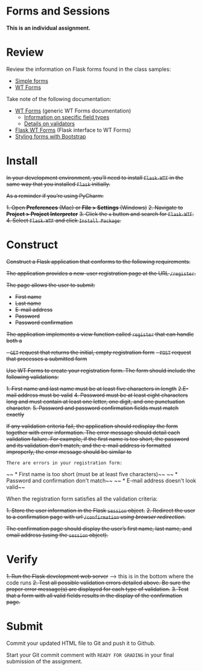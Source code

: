 # Forms and Sessions

**This is an individual assignment.**

Review
======

Review the information on Flask forms found in the class samples:

-   [Simple forms](https://github.com/tu-isd/class-examples/tree/master/02a%20-%20sessions%20(simple))
-   [WT Forms](https://github.com/tu-isd/class-examples/tree/master/02b%20-%20sessions%20(WT%20Forms))

Take note of the following documentation:

- [WT Forms](http://wtforms.readthedocs.io/en/latest/index.html)
    (generic WT Forms documentation)
    -   [Information on specific field types](http://wtforms.readthedocs.io/en/latest/fields.html)
    -   [Details on validators](http://wtforms.readthedocs.io/en/latest/validators.html)
-   [Flask WT Forms](https://flask-wtf.readthedocs.io/en/stable/) (Flask
    interface to WT Forms)
-   [Styling forms with Bootstrap](https://getbootstrap.com/docs/4.0/components/forms)

Install
=======

~~In your development environment, you’ll need to install `Flask-WTF` in
the same way that you installed `Flask` initially.~~

~~As a reminder if you’re using PyCharm:~~

~~1.  Open **Preferences** (Mac) or **File &gt; Settings** (Windows)~~
~~2.  Navigate to **Project &gt; Project Interpreter**~~
~~3.  Click the **`+`** button and search for `Flask-WTF`.~~
~~4.  Select `Flask-WTF` and click `Install Package`.~~

Construct
=========

~~Construct a Flask application that conforms to the following requirements.~~

~~The application provides a new-user registration page at the URL
`/register`.~~

~~The page allows the user to submit:~~

-   ~~First name~~
-   ~~Last name~~
-   ~~E-mail address~~
-   ~~Password~~
-   ~~Password confirmation~~

~~The application implements a view function called `register` that can
handle both a~~

~~-   `GET` request that returns the initial, empty registration form~~
~~-   `POST` request that processes a submitted form~~

~~Use WT Forms to create your registration form. The form should include
the following validations:~~

~~1. First name and last name must be at least five characters in length~~
~~2.E-mail address must be valid~~
~~4. Password must be at least eight characters long and must contain at
    least one letter, one digit, and one punctuation character.~~
~~5. Password and password confirmation fields must match exactly~~

~~If any validation criteria fail, the application should redisplay the
form together with error information. The error message should detail
each validation failure. For example, if the first name is too short,
the password and its validation don’t match, and the e-mail address is
formatted improperly, the error message should be similar to~~

    There are errors in your registration form:
~~    * First name is too short (must be at least five characters)~~
~~    * Password and confirmation don't match~~
~~    * E-mail address doesn't look valid~~

When the registration form satisfies all the validation criteria:

~~1.  Store the user information in the Flask `session` object.~~
~~2.  Redirect the user to a confirmation page with url `/confirmation`
    *using browser redirection*.~~

~~The confirmation page should display the user’s first name, last name,
and email address (using the `session` object).~~

Verify
======

~~1.  Run the Flask development web server~~ --> this is in the bottom where the code runs
~~2.  Test all possible validation errors detailed above. Be sure the
    proper error message(s) are displayed for each type of validation.~~
~~3.  Test that a form with all valid fields results in the display of the
    confirmation page.~~

Submit
======

Commit your updated HTML file to Git and push it to Github.

Start your Git commit comment with `READY FOR GRADING` in your final
submission of the assignment.

